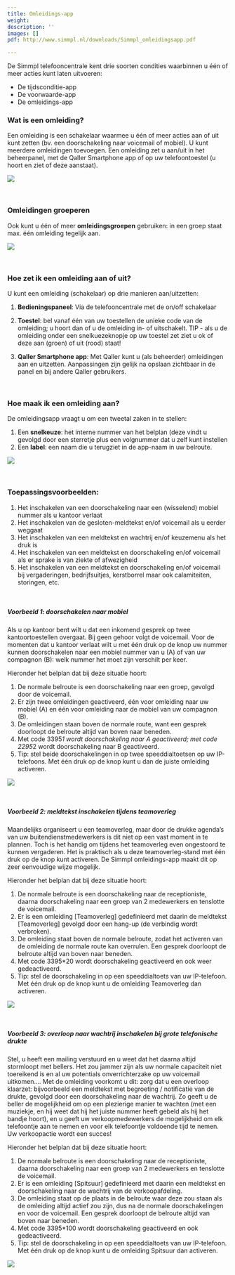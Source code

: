```yaml
---
title: Omleidings-app
weight: 
description: ''
images: []
pdf: http://www.simmpl.nl/downloads/Simmpl_omleidingsapp.pdf

---
```

De Simmpl telefooncentrale kent drie soorten condities waarbinnen u één of meer acties kunt laten uitvoeren:

* De tijdsconditie-app
* De voorwaarde-app
* De omleidings-app

### Wat is een omleiding? 

Een omleiding is een schakelaar waarmee u één of meer acties aan of uit kunt zetten (bv. een doorschakeling naar voicemail of mobiel). U kunt meerdere omleidingen toevoegen. Een omleiding zet u aan/uit in het beheerpanel, met de Qaller Smartphone app of op uw telefoontoestel (u hoort en ziet of deze aanstaat).


![](https://res.cloudinary.com/callvoip/image/upload/v1565093510/support-omleidingI_ooh0oq.png)

<br>

### Omleidingen groeperen

Ook kunt u één of meer **omleidingsgroepen** gebruiken: in een groep staat max. één omleiding tegelijk aan.

![](https://res.cloudinary.com/callvoip/image/upload/v1565093598/support-omleiding2_plvule.png)

<br>

### Hoe zet ik een omleiding aan of uit?

U kunt een omleiding (schakelaar) op drie manieren aan/uitzetten: 

1. **Bedieningspaneel**: Via de telefooncentrale met de on/off schakelaar 
2. **Toestel**: bel vanaf één van uw toestellen de unieke code van de omleiding; u hoort dan of u de omleiding in- of uitschakelt. TIP - als u de omleiding onder een snelkuezeknopje op uw toestel zet ziet u ok of deze aan (groen) of uit (rood) staat! 
3. **Qaller Smartphone app**: Met Qaller kunt u (als beheerder) omleidingen aan en uitzetten. Aanpassingen zijn gelijk na opslaan zichtbaar in de panel en bij andere Qaller gebruikers.

   <br>

### Hoe maak ik een omleiding aan?

De omleidingsapp vraagt u om een tweetal zaken in te stellen: 

1. Een **snelkeuze**: het interne nummer van het belplan (deze vindt u gevolgd door een sterretje plus een volgnummer dat u zelf kunt instellen 
2. Een **label**: een naam die u terugziet in de app-naam in uw belroute.

![](https://res.cloudinary.com/callvoip/image/upload/v1565093762/support-omleiding3_uey12m.png)

<br>

### Toepassingsvoorbeelden: 

1. Het inschakelen van een doorschakeling naar een (wisselend) mobiel nummer als u kantoor verlaat 
2. Het inschakelen van de gesloten-meldtekst en/of voicemail als u eerder weggaat 
3. Het inschakelen van een meldtekst en wachtrij en/of keuzemenu als het druk is 
4. Het inschakelen van een meldtekst en doorschakeling en/of voicemail als er sprake is van ziekte of afwezigheid 
5. Het inschakelen van een meldtekst en doorschakeling en/of voicemail bij vergaderingen, bedrijfsuitjes, kerstborrel maar ook calamiteiten, storingen, etc. 

<br>

##### Voorbeeld 1: doorschakelen naar mobiel

Als u op kantoor bent wilt u dat een inkomend gesprek op twee kantoortoestellen overgaat. Bij geen gehoor volgt de voicemail. Voor de momenten dat u kantoor verlaat wilt u met één druk op de knop uw nummer kunnen doorschakelen naar een mobiel nummer van u (A) of van uw compagnon (B): welk nummer het moet zijn verschilt per keer.

Hieronder het belplan dat bij deze situatie hoort: 

1. De normale belroute is een doorschakeling naar een groep, gevolgd door de voicemail. 
2. Er zijn twee omleidingen geactiveerd, één voor omleiding naar uw mobiel (A) en één voor omleiding naar de mobiel van uw compagnon (B). 
3. De omleidingen staan boven de normale route, want een gesprek doorloopt de belroute altijd van boven naar beneden. 
4. Met code 3395*1 wordt doorschakeling naar A geactiveerd; met code 2295*2 wordt doorschakeling naar B geactiveerd. 
5. Tip: stel beide doorschakelingen in op twee speeddialtoetsen op uw IP-telefoons. Met één druk op de knop kunt u dan de juiste omleiding activeren.

![](https://res.cloudinary.com/callvoip/image/upload/v1565093974/support-omleiding4_yjkvbz.png)

<br>

##### Voorbeeld 2: meldtekst inschakelen tijdens teamoverleg

Maandelijks organiseert u een teamoverleg, maar door de drukke agenda’s van uw buitendienstmedewerkers is dit niet op een vast moment in te plannen. Toch is het handig om tijdens het teamoverleg even ongestoord te kunnen vergaderen. Het is praktisch als u deze teamoverleg-stand met één druk op de knop kunt activeren. De Simmpl omleidings-app maakt dit op zeer eenvoudige wijze mogelijk.

Hieronder het belplan dat bij deze situatie hoort: 

1. De normale belroute is een doorschakeling naar de receptioniste, daarna doorschakeling naar een groep van 2 medewerkers en tenslotte de voicemail. 
2. Er is een omleiding \[Teamoverleg\] gedefinieerd met daarin de meldtekst \[Teamoverleg\] gevolgd door een hang-up (de verbindig wordt verbroken). 
3. De omleiding staat boven de normale belroute, zodat het activeren van de omleiding de normale route kan overrulen. Een gesprek doorloopt de belroute altijd van boven naar beneden. 
4. Met code 3395*20 wordt doorschakeling geactiveerd en ook weer gedeactiveerd. 
5. Tip: stel de doorschakeling in op een speeddialtoets van uw IP-telefoon. Met één druk op de knop kunt u de omleiding Teamoverleg dan activeren.

![](https://res.cloudinary.com/callvoip/image/upload/v1565094074/support-omleiding5_rhb7gt.png)

<br>

##### Voorbeeld 3: overloop naar wachtrij inschakelen bij grote telefonische drukte

Stel, u heeft een mailing verstuurd en u weet dat het daarna altijd stormloopt met bellers. Het zou jammer zijn als uw normale capaciteit niet toereikend is en al uw potentials onverrichterzake op uw voicemail uitkomen…. Met de omleiding voorkomt u dit: zorg dat u een overloop klaarzet: bijvoorbeeld een meldtekst met begroeting / notificatie van de drukte, gevolgd door een doorschakeling naar de wachtrij. Zo geeft u de beller de mogelijkheid om op een plezierige manier te wachten (met een muziekje, en hij weet dat hij het juiste nummer heeft gebeld als hij het bandje hoort), en u geeft uw verkoopmedewerkers de mogelijkheid om elk telefoontje aan te nemen en voor elk telefoontje voldoende tijd te nemen. Uw verkoopactie wordt een succes!

Hieronder het belplan dat bij deze situatie hoort: 

1. De normale belroute is een doorschakeling naar de receptioniste, daarna doorschakeling naar een groep van 2 medewerkers en tenslotte de voicemail. 
2. Er is een omleiding \[Spitsuur\] gedefinieerd met daarin een meldtekst en doorschakeling naar de wachtrij van de verkoopafdeling. 
3. De omleiding staat op de plaats in de belroute waar deze zou staan als de omleiding altijd actief zou zijn, dus na de normale doorschakelingen en voor de voicemail. Een gesprek doorloopt de belroute altijd van boven naar beneden.
4. Met code 3395*100 wordt doorschakeling geactiveerd en ook gedeactiveerd. 
5. Tip: stel de doorschakeling in op een speeddialtoets van uw IP-telefoon. Met één druk op de knop kunt u de omleiding Spitsuur dan activeren.

![](https://res.cloudinary.com/callvoip/image/upload/v1565094149/support-omleiding6_zyjwl6.png)

